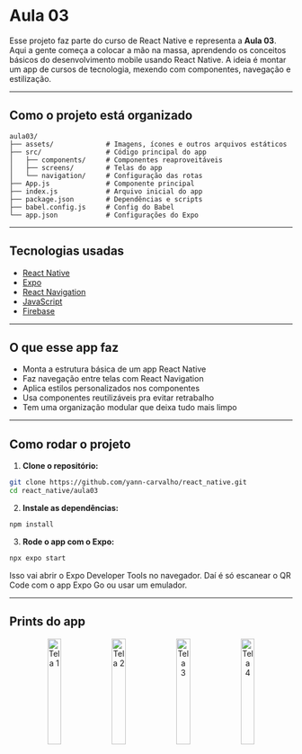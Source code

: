 # Aula 03

Esse projeto faz parte do curso de React Native e representa a **Aula 03**. Aqui a gente começa a colocar a mão na massa, aprendendo os conceitos básicos do desenvolvimento mobile usando React Native. A ideia é montar um app de cursos de tecnologia, mexendo com componentes, navegação e estilização.

---

## Como o projeto está organizado

```
aula03/
├── assets/             # Imagens, ícones e outros arquivos estáticos
├── src/                # Código principal do app
│   ├── components/     # Componentes reaproveitáveis
│   ├── screens/        # Telas do app
│   └── navigation/     # Configuração das rotas
├── App.js              # Componente principal
├── index.js            # Arquivo inicial do app
├── package.json        # Dependências e scripts
├── babel.config.js     # Config do Babel
└── app.json            # Configurações do Expo
```

---

## Tecnologias usadas

- [React Native](https://reactnative.dev/)
- [Expo](https://expo.dev/)
- [React Navigation](https://reactnavigation.org/)
- [JavaScript](https://developer.mozilla.org/pt-BR/docs/Web/JavaScript)
- [Firebase](https://firebase.google.com/)

---

## O que esse app faz

- Monta a estrutura básica de um app React Native   
- Faz navegação entre telas com React Navigation  
- Aplica estilos personalizados nos componentes   
- Usa componentes reutilizáveis pra evitar retrabalho   
- Tem uma organização modular que deixa tudo mais limpo 

---

## Como rodar o projeto

1. **Clone o repositório:**

```bash
git clone https://github.com/yann-carvalho/react_native.git
cd react_native/aula03
```

2. **Instale as dependências:**

```bash
npm install
```

3. **Rode o app com o Expo:**

```bash
npx expo start
```

Isso vai abrir o Expo Developer Tools no navegador. Daí é só escanear o QR Code com o app Expo Go ou usar um emulador.

---

## Prints do app

<p align="center">
  <img src="https://i.postimg.cc/5NZ0Y4TH/print-1.png" alt="Tela 1" width="22%"/>
  <img src="https://i.postimg.cc/Njm01hvd/print-2.png" alt="Tela 2" width="22%"/>
  <img src="https://i.postimg.cc/X7ZqYGHS/print-3.png" alt="Tela 3" width="22%"/>
  <img src="https://i.postimg.cc/G3g9RJjx/print-4.png" alt="Tela 4" width="22%"/>
</p>

